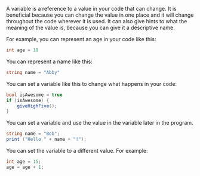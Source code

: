 A variable is a reference to a value in your code that can change. It is beneficial because you can change the value in one place and it will change throughout the code wherever it is used. It can also give hints to what the meaning of the value is, because you can give it a descriptive name.

For example, you can represent an age in your code like this:
``` csharp
int age = 18
```
You can represent a name like this:
``` csharp
string name = "Abby"
```

You can set a variable like this to change what happens in your code:
``` csharp
bool isAwesome = true
if (isAwesome) {
    giveHighFive();
}
```

You can set a variable and use the value in the variable later in the program.
```csharp
string name = "Bob";
print ("Hello " + name + "!");
```

You can set the variable to a different value. For example:

```csharp
int age = 15;
age = age + 1;
```